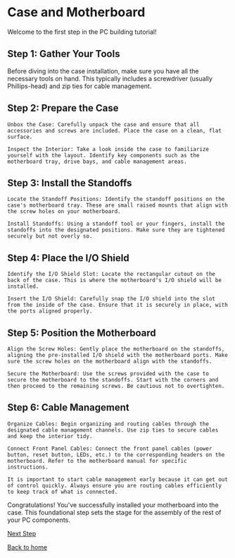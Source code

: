 # Case and Motherboard

Welcome to the first step in the PC building tutorial!

## Step 1: Gather Your Tools

Before diving into the case installation, make sure you have all the necessary tools on hand. This typically includes a screwdriver (usually Phillips-head) and zip ties for cable management.

## Step 2: Prepare the Case

    Unbox the Case: Carefully unpack the case and ensure that all accessories and screws are included. Place the case on a clean, flat surface.

    Inspect the Interior: Take a look inside the case to familiarize yourself with the layout. Identify key components such as the motherboard tray, drive bays, and cable management areas.

## Step 3: Install the Standoffs

    Locate the Standoff Positions: Identify the standoff positions on the case's motherboard tray. These are small raised mounts that align with the screw holes on your motherboard.

    Install Standoffs: Using a standoff tool or your fingers, install the standoffs into the designated positions. Make sure they are tightened securely but not overly so.

## Step 4: Place the I/O Shield

    Identify the I/O Shield Slot: Locate the rectangular cutout on the back of the case. This is where the motherboard's I/O shield will be installed.

    Insert the I/O Shield: Carefully snap the I/O shield into the slot from the inside of the case. Ensure that it is securely in place, with the ports aligned properly.

## Step 5: Position the Motherboard

    Align the Screw Holes: Gently place the motherboard on the standoffs, aligning the pre-installed I/O shield with the motherboard ports. Make sure the screw holes on the motherboard align with the standoffs.

    Secure the Motherboard: Use the screws provided with the case to secure the motherboard to the standoffs. Start with the corners and then proceed to the remaining screws. Be cautious not to overtighten.

## Step 6: Cable Management

    Organize Cables: Begin organizing and routing cables through the designated cable management channels. Use zip ties to secure cables and keep the interior tidy.

    Connect Front Panel Cables: Connect the front panel cables (power button, reset button, LEDs, etc.) to the corresponding headers on the motherboard. Refer to the motherboard manual for specific instructions.

    It is important to start cable management early because it can get out of control quickly. Always ensure you are routing cables efficiently to keep track of what is connected.



Congratulations! You've successfully installed your motherboard into the case. This foundational step sets the stage for the assembly of the rest of your PC components.

[Next Step](https://github.com/grant-trent/1600FinalProject/blob/main/Memory.md)

[Back to home](https://github.com/grant-trent/1600FinalProject/tree/main)